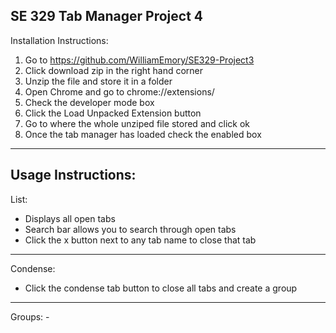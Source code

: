SE 329 Tab Manager Project 4
-------------------------------------------------
Installation Instructions:
  1. Go to https://github.com/WilliamEmory/SE329-Project3
  2. Click download zip in the right hand corner
  3. Unzip the file and store it in a folder
  4. Open Chrome and go to chrome://extensions/
  5. Check the developer mode box
  6. Click the Load Unpacked Extension button
  7. Go to where the whole unziped file stored and click ok
  8. Once the tab manager has loaded check the enabled box

-------------------------------------------------
Usage Instructions:
-------------------------------------------------
List:
  - Displays all open tabs
  - Search bar allows you to search through open tabs
  - Click the x button next to any tab name to close that tab
-------------------------------------------------
Condense:
  - Click the condense tab button to close all tabs and create a group
-------------------------------------------------
Groups:
    	- 
